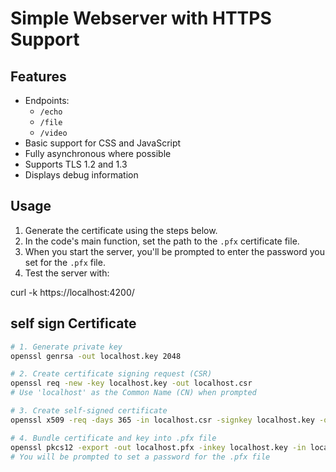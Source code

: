 # Simple Webserver with HTTPS Support

## Features

- Endpoints:
  - `/echo`
  - `/file`
  - `/video`
- Basic support for CSS and JavaScript
- Fully asynchronous where possible
- Supports TLS 1.2 and 1.3
- Displays debug information

## Usage

1. Generate the certificate using the steps below.
2. In the code's main function, set the path to the `.pfx` certificate file.
3. When you start the server, you'll be prompted to enter the password you set for the `.pfx` file.
4. Test the server with:

curl -k https://localhost:4200/

## self sign Certificate

```bash
# 1. Generate private key
openssl genrsa -out localhost.key 2048

# 2. Create certificate signing request (CSR)
openssl req -new -key localhost.key -out localhost.csr
# Use 'localhost' as the Common Name (CN) when prompted

# 3. Create self-signed certificate
openssl x509 -req -days 365 -in localhost.csr -signkey localhost.key -out localhost.crt

# 4. Bundle certificate and key into .pfx file
openssl pkcs12 -export -out localhost.pfx -inkey localhost.key -in localhost.crt
# You will be prompted to set a password for the .pfx file

